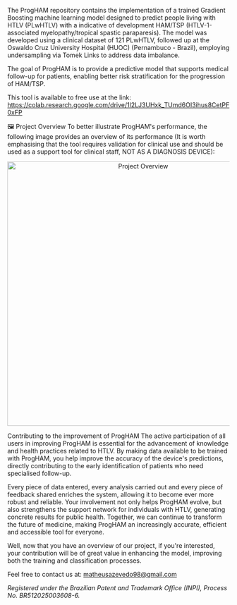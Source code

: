 The ProgHAM repository contains the implementation of a trained Gradient Boosting machine learning model designed to predict people living with HTLV (PLwHTLV) with a indicative of development HAM/TSP (HTLV-1-associated myelopathy/tropical spastic paraparesis). The model was developed using a clinical dataset of 121 PLwHTLV, followed up at the Oswaldo Cruz University Hospital (HUOC) (Pernambuco - Brazil), employing undersampling via Tomek Links to address data imbalance.

The goal of ProgHAM is to provide a predictive model that supports medical follow-up for patients, enabling better risk stratification for the progression of HAM/TSP.

This tool is available to free use at the link:
https://colab.research.google.com/drive/1l2LJ3UHxk_TUmd6OI3ihus8CetPF0xFP

🖼 Project Overview
To better illustrate ProgHAM's performance, the following image provides an overview of its performance (It is worth emphasising that the tool requires validation for clinical use and should be used as a support tool for clinical staff, NOT AS A DIAGNOSIS DEVICE):

<p align="center"> <img src="Overview.png" alt="Project Overview" width="600"> </p>

Contributing to the improvement of ProgHAM The active participation of all users in improving ProgHAM is essential for the advancement of knowledge and health practices related to HTLV. By making data available to be trained with ProgHAM, you help improve the accuracy of the device's predictions, directly contributing to the early identification of patients who need specialised follow-up.

Every piece of data entered, every analysis carried out and every piece of feedback shared enriches the system, allowing it to become ever more robust and reliable. Your involvement not only helps ProgHAM evolve, but also strengthens the support network for individuals with HTLV, generating concrete results for public health. Together, we can continue to transform the future of medicine, making ProgHAM an increasingly accurate, efficient and accessible tool for everyone.

Well, now that you have an overview of our project, if you're interested, your contribution will be of great value in enhancing the model, improving both the training and classification processes.

Feel free to contact us at: matheusazevedo98@gmail.com

*Registered under the Brazilian Patent and Trademark Office (INPI), Process No. BR512025003608-6.*
